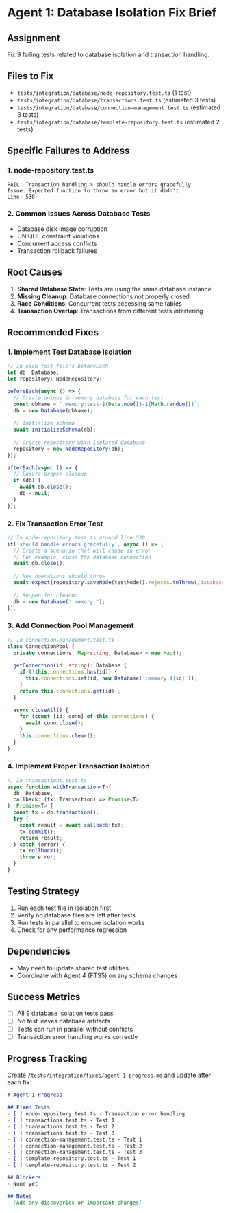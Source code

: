 # Agent 1: Database Isolation Fix Brief

## Assignment
Fix 9 failing tests related to database isolation and transaction handling.

## Files to Fix
- `tests/integration/database/node-repository.test.ts` (1 test)
- `tests/integration/database/transactions.test.ts` (estimated 3 tests)
- `tests/integration/database/connection-management.test.ts` (estimated 3 tests)
- `tests/integration/database/template-repository.test.ts` (estimated 2 tests)

## Specific Failures to Address

### 1. node-repository.test.ts
```
FAIL: Transaction handling > should handle errors gracefully
Issue: Expected function to throw an error but it didn't
Line: 530
```

### 2. Common Issues Across Database Tests
- Database disk image corruption
- UNIQUE constraint violations
- Concurrent access conflicts
- Transaction rollback failures

## Root Causes
1. **Shared Database State**: Tests are using the same database instance
2. **Missing Cleanup**: Database connections not properly closed
3. **Race Conditions**: Concurrent tests accessing same tables
4. **Transaction Overlap**: Transactions from different tests interfering

## Recommended Fixes

### 1. Implement Test Database Isolation
```typescript
// In each test file's beforeEach
let db: Database;
let repository: NodeRepository;

beforeEach(async () => {
  // Create unique in-memory database for each test
  const dbName = `:memory:test-${Date.now()}-${Math.random()}`;
  db = new Database(dbName);
  
  // Initialize schema
  await initializeSchema(db);
  
  // Create repository with isolated database
  repository = new NodeRepository(db);
});

afterEach(async () => {
  // Ensure proper cleanup
  if (db) {
    await db.close();
    db = null;
  }
});
```

### 2. Fix Transaction Error Test
```typescript
// In node-repository.test.ts around line 530
it('should handle errors gracefully', async () => {
  // Create a scenario that will cause an error
  // For example, close the database connection
  await db.close();
  
  // Now operations should throw
  await expect(repository.saveNode(testNode)).rejects.toThrow(/database.*closed/i);
  
  // Reopen for cleanup
  db = new Database(':memory:');
});
```

### 3. Add Connection Pool Management
```typescript
// In connection-management.test.ts
class ConnectionPool {
  private connections: Map<string, Database> = new Map();
  
  getConnection(id: string): Database {
    if (!this.connections.has(id)) {
      this.connections.set(id, new Database(`:memory:${id}`));
    }
    return this.connections.get(id)!;
  }
  
  async closeAll() {
    for (const [id, conn] of this.connections) {
      await conn.close();
    }
    this.connections.clear();
  }
}
```

### 4. Implement Proper Transaction Isolation
```typescript
// In transactions.test.ts
async function withTransaction<T>(
  db: Database, 
  callback: (tx: Transaction) => Promise<T>
): Promise<T> {
  const tx = db.transaction();
  try {
    const result = await callback(tx);
    tx.commit();
    return result;
  } catch (error) {
    tx.rollback();
    throw error;
  }
}
```

## Testing Strategy
1. Run each test file in isolation first
2. Verify no database files are left after tests
3. Run tests in parallel to ensure isolation works
4. Check for any performance regression

## Dependencies
- May need to update shared test utilities
- Coordinate with Agent 4 (FTS5) on any schema changes

## Success Metrics
- [ ] All 9 database isolation tests pass
- [ ] No test leaves database artifacts
- [ ] Tests can run in parallel without conflicts
- [ ] Transaction error handling works correctly

## Progress Tracking
Create `/tests/integration/fixes/agent-1-progress.md` and update after each fix:
```markdown
# Agent 1 Progress

## Fixed Tests
- [ ] node-repository.test.ts - Transaction error handling
- [ ] transactions.test.ts - Test 1
- [ ] transactions.test.ts - Test 2
- [ ] transactions.test.ts - Test 3
- [ ] connection-management.test.ts - Test 1
- [ ] connection-management.test.ts - Test 2
- [ ] connection-management.test.ts - Test 3
- [ ] template-repository.test.ts - Test 1
- [ ] template-repository.test.ts - Test 2

## Blockers
- None yet

## Notes
- [Add any discoveries or important changes]
```